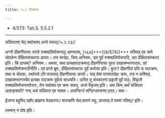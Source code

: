```yaml
---
title: १८२ टिप्पण्यः

---
```

- 4/573: Tait.S. 5.5.2.1

____________________________________________


सन्निपातश् चेद् यथोक्तम् अन्ते स्यात्//५.२.२३//

अग्नौ दीक्षणीयायाः परतो रुक्मप्रतिमोचनाद्य् आम्नातम्, [५६७]+++({4/574})+++ तस्मिन्न् एव क्रमे चोदकेन दीक्षितसंस्काराः प्राप्ताः। तत्र सन्देहः, किम् अनियमः, उत पूर्वं रुक्मप्रतिमोचनादि, उत दीक्षितसंस्कारा इति। किं प्राप्तम्? अनियमः। अथवा, यथा प्रत्यक्षपाठक्रमाद् दीक्षणीयायाः पुरत उखासम्भरणादयः, एवं रुक्मप्रतिमोचनादीनीति।
एवं प्राप्ते ब्रूमः, दीक्षितसंस्काराः पूर्वं कर्तव्या इति। कुतः? दीक्षणीयां प्रति यः पाठक्रमः, यथा च चोदकः, तथोभये ऽपि परस्ताद् दीक्षणीयायाः कार्याः। यस् तेषां परस्परापेक्षः क्रमः, तत्र न कश्चिद् उखासम्भरणस्येव प्रत्यक्षः पाठक्रमः पूर्वत्वं साधयति। अस्ति तु संस्कारणां प्रकृतौ पूर्वं पाठः, विकृतौ रुक्मप्रतिमोचनस्योत्तरः, तेन यथोक्त एव क्रमः स्यात्, अन्ते वैकृतम् इति। अथ किम् अर्थं सन्निपात आशङ्क्यते? नन्व् अयं सन्निपात एव व्यक्तः। असन्दिग्धे सन्दिग्धवचनम् एतत्। यथा -

ईजाना बहुभिर् यज्ञैर् ब्राह्मणा वेदपारगाः/
शास्त्राणि चेत् प्रमाणं स्युः, प्राप्तास् ते परमां गतिम्// इति।

तस्मान् न दोष इति।